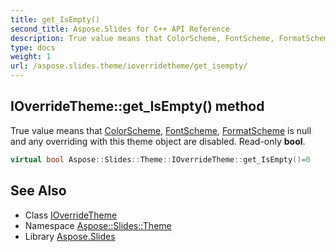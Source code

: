 ```yaml
---
title: get_IsEmpty()
second_title: Aspose.Slides for C++ API Reference
description: True value means that ColorScheme, FontScheme, FormatScheme is null and any overriding with this theme object are disabled. Read-only bool.
type: docs
weight: 1
url: /aspose.slides.theme/ioverridetheme/get_isempty/
---
```

## IOverrideTheme::get_IsEmpty() method


True value means that [ColorScheme](../../colorscheme/), [FontScheme](../../fontscheme/), [FormatScheme](../../formatscheme/) is null and any overriding with this theme object are disabled. Read-only **bool**.

```cpp
virtual bool Aspose::Slides::Theme::IOverrideTheme::get_IsEmpty()=0
```

## See Also

* Class [IOverrideTheme](../)
* Namespace [Aspose::Slides::Theme](../../)
* Library [Aspose.Slides](../../../)
